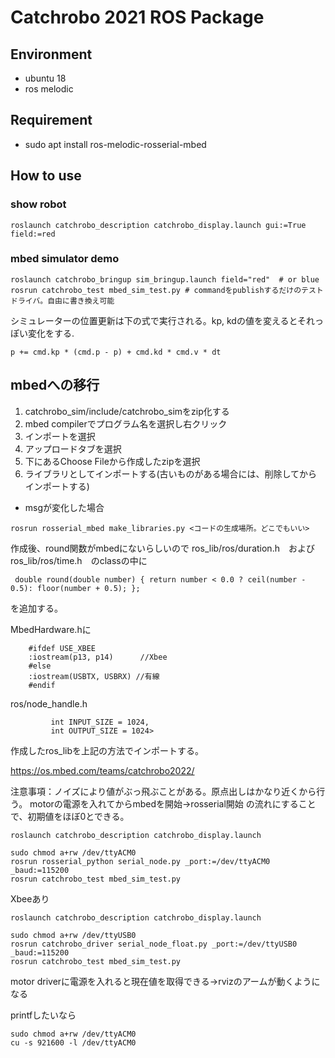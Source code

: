 # Catchrobo 2021 ROS Package

## Environment
- ubuntu 18
- ros melodic

## Requirement
- sudo apt install ros-melodic-rosserial-mbed


## How to use
### show robot
```
roslaunch catchrobo_description catchrobo_display.launch gui:=True field:=red

```

### mbed simulator demo
```
roslaunch catchrobo_bringup sim_bringup.launch field="red"  # or blue
rosrun catchrobo_test mbed_sim_test.py # commandをpublishするだけのテストドライバ。自由に書き換え可能
```

シミュレーターの位置更新は下の式で実行される。kp, kdの値を変えるとそれっぽい変化をする.
```
p += cmd.kp * (cmd.p - p) + cmd.kd * cmd.v * dt
```


## mbedへの移行
1. catchrobo_sim/include/catchrobo_simをzip化する
1. mbed compilerでプログラム名を選択し右クリック
1. インポートを選択
1. アップロードタブを選択
1. 下にあるChoose Fileから作成したzipを選択
1. ライブラリとしてインポートする(古いものがある場合には、削除してからインポートする)

- msgが変化した場合
``` 
rosrun rosserial_mbed make_libraries.py <コードの生成場所。どこでもいい>
```
作成後、round関数がmbedにないらしいので ros_lib/ros/duration.h　およびros_lib/ros/time.h　のclassの中に
```
 double round(double number) { return number < 0.0 ? ceil(number - 0.5): floor(number + 0.5); };
```
を追加する。

MbedHardware.hに
```
    #ifdef USE_XBEE
    :iostream(p13, p14)      //Xbee
    #else
    :iostream(USBTX, USBRX) //有線
    #endif
```
ros/node_handle.h
```
         int INPUT_SIZE = 1024,
         int OUTPUT_SIZE = 1024>
```

作成したros_libを上記の方法でインポートする。


https://os.mbed.com/teams/catchrobo2022/


注意事項：ノイズにより値がぶっ飛ぶことがある。原点出しはかなり近くから行う。
motorの電源を入れてからmbedを開始→rosserial開始
の流れにすることで、初期値をほぼ0とできる。

```
roslaunch catchrobo_description catchrobo_display.launch 

sudo chmod a+rw /dev/ttyACM0 
rosrun rosserial_python serial_node.py _port:=/dev/ttyACM0 _baud:=115200
rosrun catchrobo_test mbed_sim_test.py
```

Xbeeあり
```
roslaunch catchrobo_description catchrobo_display.launch 

sudo chmod a+rw /dev/ttyUSB0 
rosrun catchrobo_driver serial_node_float.py _port:=/dev/ttyUSB0 _baud:=115200
rosrun catchrobo_test mbed_sim_test.py
```

motor driverに電源を入れると現在値を取得できる->rvizのアームが動くようになる




printfしたいなら
```
sudo chmod a+rw /dev/ttyACM0 
cu -s 921600 -l /dev/ttyACM0
```
